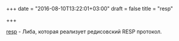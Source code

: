 +++
date = "2016-08-10T13:22:01+03:00"
draft = false
title = "resp"

+++

<p><a href="https://github.com/tidwall/resp">resp</a>&nbsp;- Либа, которая реализует редисовский&nbsp;RESP протокол.</p>

